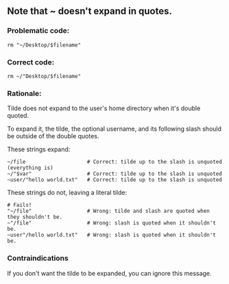 ## Note that ~ doesn't expand in quotes.

### Problematic code:

    rm "~/Desktop/$filename"

### Correct code:

    rm ~/"Desktop/$filename"

### Rationale:

Tilde does not expand to the user's home directory when it's double quoted. 

To expand it, the tilde, the optional username, and its following slash should be outside of the double quotes. 

These strings expand:

    ~/file                    # Correct: tilde up to the slash is unquoted (everything is)
    ~/"$var"                  # Correct: tilde up to the slash is unquoted
    ~user/"hello world.txt"   # Correct: tilde up to the slash is unquoted

These strings do not, leaving a literal tilde:

    # Fails!
    "~/file"                  # Wrong: tilde and slash are quoted when they shouldn't be.
    ~"/file"                  # Wrong: slash is quoted when it shouldn't be.
    ~user"/hello world.txt"   # Wrong: slash is quoted when it shouldn't be.

### Contraindications

If you don't want the tilde to be expanded, you can ignore this message.